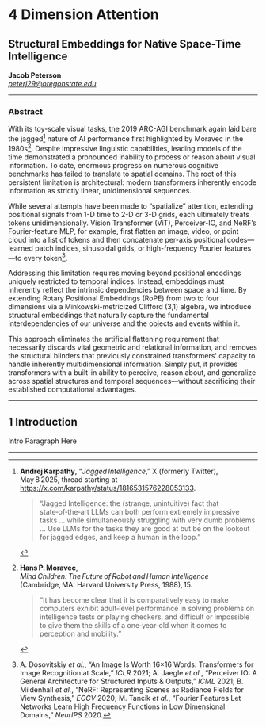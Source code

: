 # 4 Dimension Attention
## Structural Embeddings for Native Space-Time Intelligence
**Jacob Peterson**  
*peterj29@oregonstate.edu*

---

### Abstract

With its toy-scale visual tasks, the 2019 ARC-AGI benchmark again laid bare the jagged[^1] nature of AI performance first highlighted by Moravec in the 1980s[^2]. Despite impressive linguistic capabilities, leading models of the time demonstrated a pronounced inability to process or reason about visual information. To date, enormous progress on numerous cognitive benchmarks has failed to translate to spatial domains. The root of this persistent limitation is architectural: modern transformers inherently encode information as strictly linear, unidimensional sequences.

While several attempts have been made to “spatialize” attention, extending positional signals from 1-D time to 2-D or 3-D grids, each ultimately treats tokens unidimensionally. Vision Transformer (ViT), Perceiver-IO, and NeRF’s Fourier-feature MLP, for example, first flatten an image, video, or point cloud into a list of tokens and then concatenate per-axis positional codes—learned patch indices, sinusoidal grids, or high-frequency Fourier features—to every token[^3].

Addressing this limitation requires moving beyond positional encodings uniquely restricted to temporal indices. Instead, embeddings must inherently reflect the intrinsic dependencies between space and time. By extending Rotary Positional Embeddings (RoPE) from two to four dimensions via a Minkowski-metricized Clifford (3,1) algebra, we introduce structural embeddings that naturally capture the fundamental interdependencies of our universe and the objects and events within it. 

This approach eliminates the artificial flattening requirement that necessarily discards vital geometric and relational information, and removes the structural blinders that previously constrained transformers' capacity to handle inherently multidimensional information. Simply put, it provides transformers with a built-in ability to perceive, reason about, and generalize across spatial structures and temporal sequences—without sacrificing their established computational advantages.

---

## 1 Introduction

Intro Paragraph Here

---

[^1]: **Andrej Karpathy**, “*Jagged Intelligence*,” X (formerly Twitter), May 8 2025, thread starting at <https://x.com/karpathy/status/1816531576228053133>.  
     > “Jagged Intelligence: the (strange, unintuitive) fact that state‑of‑the‑art LLMs can both perform extremely impressive tasks … while simultaneously struggling with very dumb problems. … Use LLMs for the tasks they are good at but be on the lookout for jagged edges, and keep a human in the loop.”

[^2]: **Hans P. Moravec**, *Mind Children: The Future of Robot and Human Intelligence* (Cambridge, MA: Harvard University Press, 1988), 15.  
     > “It has become clear that it is comparatively easy to make computers exhibit adult‑level performance in solving problems on intelligence tests or playing checkers, and difficult or impossible to give them the skills of a one‑year‑old when it comes to perception and mobility.”

[^3]: A. Dosovitskiy *et al.*, “An Image Is Worth 16×16 Words: Transformers for Image Recognition at Scale,” *ICLR* 2021; A. Jaegle *et al.*, “Perceiver IO: A General Architecture for Structured Inputs & Outputs,” *ICML* 2021; B. Mildenhall *et al.*, “NeRF: Representing Scenes as Radiance Fields for View Synthesis,” *ECCV* 2020; M. Tancik *et al.*, “Fourier Features Let Networks Learn High Frequency Functions in Low Dimensional Domains,” *NeurIPS* 2020.

